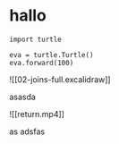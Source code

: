 # hallo

```turtle id="asdfas"
import turtle

eva = turtle.Turtle()
eva.forward(100)
```

![[02-joins-full.excalidraw]]

asasda

![[return.mp4]]

as adsfas

<ModCalc />
